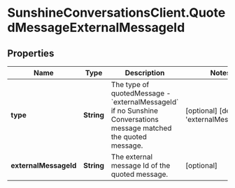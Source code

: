 # SunshineConversationsClient.QuotedMessageExternalMessageId

## Properties

Name | Type | Description | Notes
------------ | ------------- | ------------- | -------------
**type** | **String** | The type of quotedMessage - &#x60;externalMessageId&#x60; if no Sunshine Conversations message matched the quoted message. | [optional] [default to &#39;externalMessageId&#39;]
**externalMessageId** | **String** | The external message Id of the quoted message. | [optional] 


